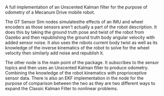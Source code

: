 A full implementation of an Unscented Kalman filter for the purpose of odometry of a Mecanum Drive mobile robot. 

The GT Sensor Sim nodes simulatesthe effects of an IMU and wheel encoders as those sensors aren't actually a part of the robot description. 
It does this by taking the ground truth pose and twist of the robot from Gazebo and then republishing the ground truth body angular velocity with added sensor noise.
It also uses the robots current body twist as well as its knowledge of the inverse kinematics of the robot to solve for the wheel velocity then similarly add noise and republish it.

The other node is the main point of the package. It subscribes to the sensor topics and then uses an Unscented Kalman filter to produce odometry.
Combining the knowledge of the robot kinematics with proprioceptive sensor data. There is also an EKF implementation in the node for the purpose of comparison between the two
as they are two different ways to expand the Classic Kalman Filter to nonlinear problems.
